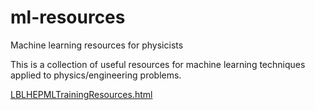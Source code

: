 # ml-resources
Machine learning resources for physicists

This is a collection of useful resources for machine learning techniques applied to physics/engineering problems.

[LBLHEPMLTrainingResources.html](https://htmlpreview.github.io/?https://github.com/berceanu/ml-resources/blob/main/LBLHEPMLTrainingResources.html)
